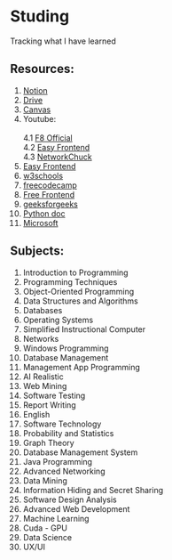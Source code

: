 # Studing
Tracking what I have learned 
## Resources: 
 1.  [Notion](https://www.notion.so/Aevuive-0c334fd087d44eea8e5bcea5be4513e1)
 2.  [Drive](https://drive.google.com/drive/folders/1dSB7ROrhVqq0Gb52KySsOPZII9L3LX0d)
 3.  [Canvas](https://www.canva.com/)
 4.  Youtube:<br>	
   4.1 [F8 Official](https://www.youtube.com/c/F8VNOfficial)<br>
   4.2 [Easy Frontend](https://www.youtube.com/c/EasyFrontend)<br>
   4.3 [NetworkChuck](https://www.youtube.com/c/NetworkChuck)<br>
 5.  [Easy Frontend](https://www.ezfrontend.com/)
 6.  [w3schools](https://www.w3schools.com/)
 7.  [freecodecamp](https://www.freecodecamp.org/)
 8.  [Free Frontend](https://freefrontend.com/)
 9.  [geeksforgeeks](https://www.geeksforgeeks.org/)
 10. [Python doc](https://docs.python.org/3/tutorial/)
 11. [Microsoft](https://learn.microsoft.com/en-us/docs/)
## Subjects:
 1.	 Introduction to Programming
 2.	 Programming Techniques
 3.	 Object-Oriented Programming
 4.	 Data Structures and Algorithms
 5.	 Databases
 6.	 Operating Systems
 10. Simplified Instructional Computer
 11. Networks
 12. Windows Programming
 13. Database Management
 14. Management App Programming
 15. AI Realistic
 16. Web Mining
 17. Software Testing
 18. Report Writing
 19. English
 20. Software Technology
 21. Probability and Statistics
 22. Graph Theory
 23. Database Management System
 24. Java Programming
 25. Advanced Networking
 26. Data Mining
 27. Information Hiding and Secret Sharing
 28. Software Design Analysis
 29. Advanced Web Development
 30. Machine Learning
 31. Cuda - GPU
 32. Data Science
 33. UX/UI
